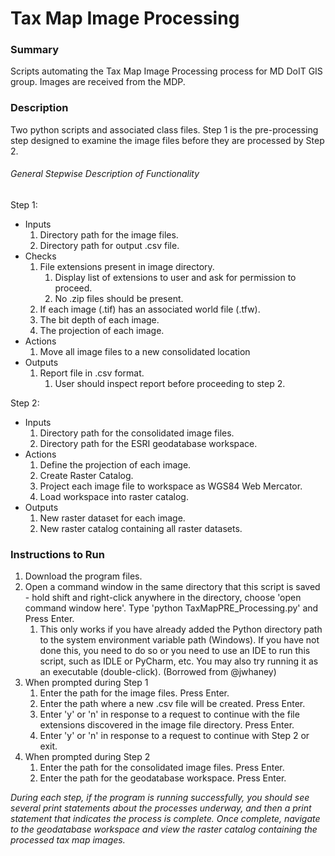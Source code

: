 # Tax Map Image Processing
### Summary
Scripts automating the Tax Map Image Processing process for MD DoIT GIS group. Images are received from the MDP.
###  Description
Two python scripts and associated class files. Step 1 is the pre-processing step designed to examine the image files
before they are processed by Step 2.
###### General Stepwise Description of Functionality
Step 1:
* Inputs
    1. Directory path for the image files.
    2. Directory path for output .csv file.
* Checks
    1. File extensions present in image directory.
        1. Display list of extensions to user and ask for permission to proceed.
        2. No .zip files should be present.
    2. If each image (.tif) has an associated world file (.tfw).
    3. The bit depth of each image.
    4. The projection of each image.
* Actions
    1. Move all image files to a new consolidated location
* Outputs
    1. Report file in .csv format.
        1. User should inspect report before proceeding to step 2.

Step 2:
* Inputs
    1. Directory path for the consolidated image files.
    2. Directory path for the ESRI geodatabase workspace.
* Actions
    1. Define the projection of each image.
    2. Create Raster Catalog.
    3. Project each image file to workspace as WGS84 Web Mercator.
    4. Load workspace into raster catalog.
* Outputs
    1. New raster dataset for each image.
    2. New raster catalog containing all raster datasets.
### Instructions to Run
1. Download the program files.
2. Open a command window in the same directory that this script is saved - hold shift and right-click anywhere
    in the directory, choose 'open command window here'. Type 'python TaxMapPRE_Processing.py' and Press Enter.
     1. This only works if you have already added the Python directory path to the system environment variable 
     path (Windows). If you have not done this, you need to do so or you need to use an IDE to run this script, 
     such as IDLE or PyCharm, etc. You may also try running it as an executable (double-click). (Borrowed from @jwhaney)
3. When prompted during Step 1
    1. Enter the path for the image files. Press Enter.
    2. Enter the path where a new .csv file will be created. Press Enter.    
    3. Enter 'y' or 'n' in response to a request to continue with the file extensions discovered in the image
     file directory. Press Enter.
    4. Enter 'y' or 'n' in response to a request to continue with Step 2 or exit.
4. When prompted during Step 2
    1. Enter the path for the consolidated image files. Press Enter.
    2. Enter the path for the geodatabase workspace. Press Enter.    

*During each step, if the program is running successfully, you should see several print statements about the processes
    underway, and then a print statement that indicates the process is complete. Once complete, navigate to the 
    geodatabase workspace and view the raster catalog containing the processed tax map images.*